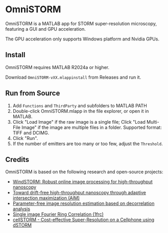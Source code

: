 # OmniSTORM

OmniSTORM is a MATLAB app for STORM super-resolution microscopy, featuring a GUI and GPU acceleration.

The GPU acceleration only supports Windows platform and Nvidia GPUs.


## Install

OmniSTORM requires MATLAB R2024a or higher.

Download `OmniSTORM-vXX.mlappinstall` from Releases and run it.


## Run from Source

1. Add `Functions` and `ThirdParty` and subfolders to MATLAB PATH
2. Double-click OmniSTORM.mlapp in the file explorer, or open it in MATLAB.
3. Click "Load Image" if the raw image is a single file; Click "Load Multi-File Image" if the image are multiple files in a folder. Supported format: TIFF and DCIMG.
4. Click "Run".
5. If the number of emitters are too many or too few, adjust the `Threshold`.


## Credits

OmniSTORM is based on the following research and open-source projects:

- [WindSTORM: Robust online image processing for high-throughput nanoscopy](https://pubmed.ncbi.nlm.nih.gov/31032419/)
- [Toward drift-free high-throughput nanoscopy through adaptive intersection maximization (AIM)](https://www.science.org/doi/10.1126/sciadv.adm7765)
- [Parameter-free image resolution estimation based on decorrelation analysis](https://www.nature.com/articles/s41592-019-0515-7)
- [Single image Fourier Ring Correlation (1frc)](https://pubmed.ncbi.nlm.nih.gov/38859523/)
- [cellSTORM - Cost-effective Super-Resolution on a Cellphone using dSTORM](https://arxiv.org/abs/1804.06244)
